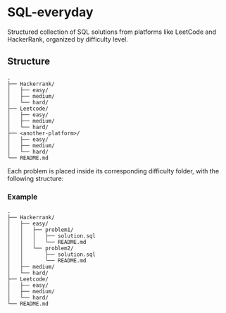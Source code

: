 # SQL-everyday

Structured collection of SQL solutions from platforms like LeetCode and HackerRank, organized by difficulty level.

## Structure

```
.
├── Hackerrank/
│   ├── easy/
│   ├── medium/
│   └── hard/
├── Leetcode/
│   ├── easy/
│   ├── medium/
│   └── hard/
├── <another-platform>/
│   ├── easy/
│   ├── medium/
│   └── hard/
└── README.md
```

Each problem is placed inside its corresponding difficulty folder, with the following structure:
### Example

```
.
├── Hackerrank/
│   ├── easy/
│   │   ├── problem1/
│   │   │   ├── solution.sql
│   │   │   └── README.md
│   │   └── problem2/
│   │       ├── solution.sql
│   │       └── README.md
│   ├── medium/
│   └── hard/
├── Leetcode/
│   ├── easy/
│   ├── medium/
│   └── hard/
└── README.md
```